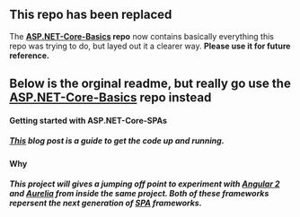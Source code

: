 ## This repo has been replaced
The **[ASP.NET-Core-Basics](https://github.com/elanderson/ASP.NET-Core-Basics) repo** now contains basically everything this repo was trying to do, but layed out it a clearer way. **Please use it for future reference.**

## Below is the orginal readme, but really go use the [ASP.NET-Core-Basics](https://github.com/elanderson/ASP.NET-Core-Basics) repo instead
#### Getting started with ASP.NET-Core-SPAs
##### [This](http://www.elanderson.net/2016/02/asp-net-core-project-with-angular-2-aurelia-and-an-api/) blog post is a guide to get the code up and running.

#### Why
##### This project will gives a jumping off point to experiment with [Angular 2](https://angular.io/) and [Aurelia](http://aurelia.io/) from inside the same project. Both of these frameworks repersent the next generation of [SPA](https://en.wikipedia.org/wiki/Single-page_application) frameworks.
